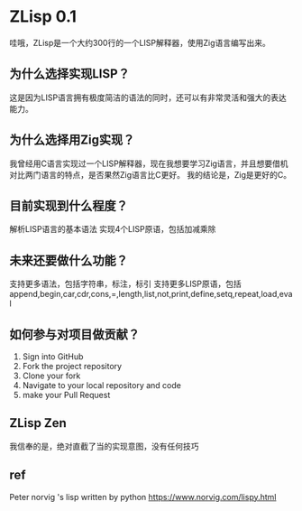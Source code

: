 # ZLisp 0.1

哇哦，ZLisp是一个大约300行的一个LISP解释器，使用Zig语言编写出来。

## 为什么选择实现LISP？

这是因为LISP语言拥有极度简洁的语法的同时，还可以有非常灵活和强大的表达能力。

## 为什么选择用Zig实现？

我曾经用C语言实现过一个LISP解释器，现在我想要学习Zig语言，并且想要借机对比两门语言的特点，是否果然Zig语言比C更好。
我的结论是，Zig是更好的C。

## 目前实现到什么程度？

解析LISP语言的基本语法
实现4个LISP原语，包括加减乘除

## 未来还要做什么功能？

支持更多语法，包括字符串，标注，标引
支持更多LISP原语，包括append,begin,car,cdr,cons,=,length,list,not,print,define,setq,repeat,load,eval

## 如何参与对项目做贡献？

1. Sign into GitHub 
2. Fork the project repository 
3. Clone your fork 
4. Navigate to your local repository and code
5. make your Pull Request
## ZLisp Zen

我信奉的是，绝对直截了当的实现意图，没有任何技巧

## ref

Peter norvig 's lisp written by python https://www.norvig.com/lispy.html